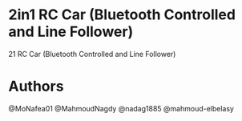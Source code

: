# 2in1 RC Car (Bluetooth Controlled and Line Follower)
 21 RC Car (Bluetooth Controlled and Line Follower)
# Authors
@MoNafea01
@MahmoudNagdy
@nadag1885
@mahmoud-elbelasy
